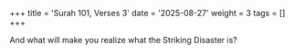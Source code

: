 +++
title = 'Surah 101, Verses 3'
date = '2025-08-27'
weight = 3
tags = []
+++

And what will make you realize what the Striking Disaster is?